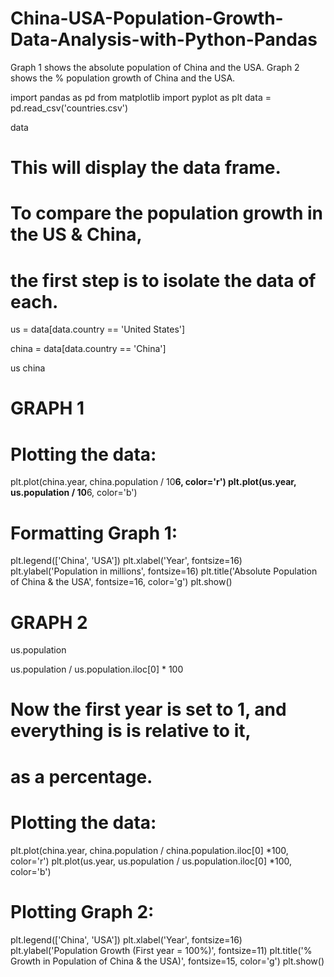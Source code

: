 # China-USA-Population-Growth-Data-Analysis-with-Python-Pandas
Graph 1 shows the absolute population of China and the USA. Graph 2 shows the % population growth of China and the USA.

import pandas as pd
from matplotlib import pyplot as plt
data = pd.read_csv('countries.csv')


data

# This will display the data frame.

# To compare the population growth in the US & China,
#  the first step is to isolate the data of each.

us = data[data.country == 'United States']

china = data[data.country == 'China']

us
china



# GRAPH 1
# Plotting the data:
plt.plot(china.year, china.population / 10**6, color='r')
plt.plot(us.year, us.population / 10**6, color='b')


# Formatting Graph 1:
plt.legend(['China', 'USA'])
plt.xlabel('Year', fontsize=16)
plt.ylabel('Population in millions', fontsize=16)
plt.title('Absolute Population of China & the USA', fontsize=16, color='g')
plt.show()




# GRAPH 2
us.population

us.population / us.population.iloc[0] * 100

# Now the first year is set to 1, and everything is is relative to it,
#  as a percentage.

# Plotting the data:
plt.plot(china.year, china.population / china.population.iloc[0] *100, color='r')
plt.plot(us.year, us.population / us.population.iloc[0] *100, color='b')

# Plotting Graph 2:
plt.legend(['China', 'USA'])
plt.xlabel('Year', fontsize=16)
plt.ylabel('Population Growth (First year = 100%)', fontsize=11)
plt.title('% Growth in Population of China & the USA)', fontsize=15, color='g')
plt.show()







